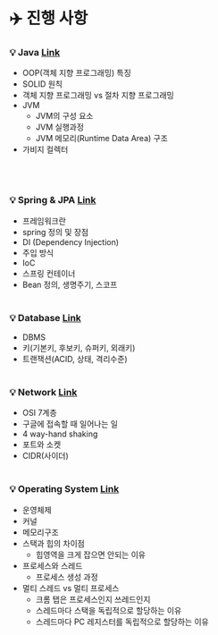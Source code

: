 # ✈️ 진행 사항

### 💡 Java <a href="https://github.com/breaking-interviews/interview-study/tree/main/%EC%9E%AC%EB%AF%BC/Java"> Link </a>
- OOP(객체 지향 프로그래밍) 특징
- SOLID 원칙
- 객체 지향 프로그래밍 vs 절차 지향 프로그래밍
- JVM
  - JVM의 구성 요소
  - JVM 실행과정
  - JVM 메모리(Runtime Data Area) 구조
- 가비지 컬렉터

<br><br>
### 💡 Spring & JPA <a href="https://github.com/breaking-interviews/interview-study/tree/main/%EC%9E%AC%EB%AF%BC/Spring"> Link </a>
- 프레임워크란
- spring 정의 및 장점
- DI (Dependency Injection)
- 주입 방식
- IoC
- 스프링 컨테이너
- Bean 정의, 생명주기, 스코프
<br><br>
### 💡 Database <a href="https://github.com/breaking-interviews/interview-study/tree/main/%EC%9E%AC%EB%AF%BC/Database"> Link </a>
- DBMS
- 키(기본키, 후보키, 슈퍼키, 외래키)
- 트랜잭션(ACID, 상태, 격리수준)
<br><br>
### 💡 Network <a href="https://github.com/breaking-interviews/interview-study/tree/main/%EC%9E%AC%EB%AF%BC/Network"> Link </a>
- OSI 7계층
- 구글에 접속할 때 일어나는 일
- 4 way-hand shaking
- 포트와 소켓
- CIDR(사이더)
<br><br>
### 💡 Operating System <a href="https://github.com/breaking-interviews/interview-study/tree/main/%EC%9E%AC%EB%AF%BC/OS"> Link </a>
- 운영체제
- 커널
- 메모리구조
- 스택과 힙의 차이점
  - 힙영역을 크게 잡으면 안되는 이유
- 프로세스와 스레드
  - 프로세스 생성 과정
- 멀티 스레드 vs 멀티 프로세스
  - 크롬 탭은 프로세스인지 쓰레드인지
  - 스레드마다 스택을 독립적으로 할당하는 이유
  - 스레드마다 PC 레지스터를 독립적으로 할당하는 이유
